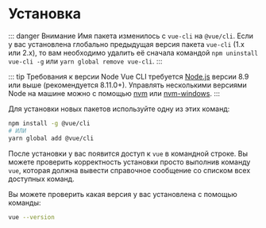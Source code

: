 # Установка

::: danger Внимание
Имя пакета изменилось с `vue-cli` на `@vue/cli`.
Если у вас установлена глобально предыдущая версия пакета `vue-cli` (1.x или 2.x), то вам необходимо удалить её сначала командой `npm uninstall vue-cli -g` или `yarn global remove vue-cli`.
:::

::: tip Требования к версии Node
Vue CLI требуется [Node.js](https://nodejs.org/) версии 8.9 или выше (рекомендуется 8.11.0+). Управлять несколькими версиями Node на машине можно с помощью [nvm](https://github.com/creationix/nvm) или [nvm-windows](https://github.com/coreybutler/nvm-windows).
:::

Для установки новых пакетов используйте одну из этих команд:

``` bash
npm install -g @vue/cli
# ИЛИ
yarn global add @vue/cli
```

После установки у вас появится доступ к `vue` в командной строке. Вы можете проверить корректность установки просто выполнив команду `vue`, которая должна вывести справочное сообщение со списком всех доступных команд.

Вы можете проверить какая версия у вас установлена с помощью команды:

```bash
vue --version
```

